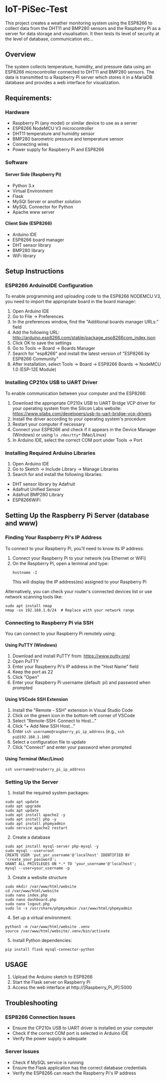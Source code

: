 # IoT-PiSec-Test

This project creates a weather monitoring system using the ESP8266 to collect data from the DHT11 and BMP280 sensors and the Raspberry Pi as a server for data storage and visualisation. It then tests its level of security at the level of database, communication etc...

## Overview

The system collects temperature, humidity, and pressure data using an ESP8266 microcontroller connected to DHT11 and BMP280 sensors. The data is transmitted to a Raspberry Pi server which stores it in a MariaDB database and provides a web interface for visualization.

## Requirements:

### Hardware
* Raspberry Pi (any model) or similar device to use as a server
* ESP8266 NodeMCU V3 microcontroller
* DHT11 temperature and humidity sensor
* BMP280 barometric pressure and temperature sensor
* Connecting wires
* Power supply for Raspberry Pi and ESP8266

### Software

#### Server Side (Raspberry Pi)
* Python 3.x
* Virtual Environment
* Flask
* MySQl Server or another solution
* MySQL Connector for Python
* Apache www server

#### Client Side (ESP8266)
* Arduino IDE
* ESP8266 board manager
* DHT sensor library
* BMP280 library
* WiFi library

## Setup Instructions

### ESP8266 ArduinoIDE Configuration
To enable programming and uploading code to the ESP8266 NODEMCU V3, you need to import the appropriate board in the board manager:
1. Open Arduino IDE
2. Go to File -> Preferences
3. In the preferences window, find the "Additional boards manager URLs:" field
4. Add the following URL: http://arduino.esp8266.com/stable/package_esp8266com_index.json
5. Click OK to save the settings
6. Go to Tools -> Board -> Boards Manager
7. Search for "esp8266" and install the latest version of "ESP8266 by ESP8266 Community"
8. After installation, select Tools -> Board -> ESP8266 Boards -> NodeMCU 1.0 (ESP-12E Module)

### Installing CP210x USB to UART Driver
To enable communication between your computer and the ESP8266:
1. Download the appropriate CP210x USB to UART Bridge VCP driver for your operating system from the Silicon Labs website: https://www.silabs.com/developers/usb-to-uart-bridge-vcp-drivers
2. Install the driver according to your operating system's procedure
3. Restart your computer if necessary
4. Connect your ESP8266 and check if it appears in the Device Manager (Windows) or using `ls /dev/tty*` (Mac/Linux)
5. In Arduino IDE, select the correct COM port under Tools -> Port

### Installing Required Arduino Libraries
1. Open Arduino IDE
2. Go to Sketch -> Include Library -> Manage Libraries
3. Search for and install the following libraries:
  * DHT sensor library by Adafruit
  * Adafruit Unified Sensor
  * Adafruit BMP280 Library
  * ESP8266WiFi

## Setting Up the Raspberry Pi Server (database and www)

### Finding Your Raspberry Pi's IP Address
To connect to your Raspberry Pi, you'll need to know its IP address:

1. Connect your Raspberry Pi to your network (via Ethernet or WiFi)
2. On the Raspberry Pi, open a terminal and type:
   ```
   hostname -I
   ```
   This will display the IP address(es) assigned to your Raspberry Pi

Alternatively, you can check your router's connected devices list or use network scanning tools like:
```
sudo apt install nmap
nmap -sn 192.168.1.0/24  # Replace with your network range
```

### Connecting to Raspberry Pi via SSH
You can connect to your Raspberry Pi remotely using:

#### Using PuTTY (Windows)
1. Download and install PuTTY from: https://www.putty.org/
2. Open PuTTY
3. Enter your Raspberry Pi's IP address in the "Host Name" field
4. Keep the port as 22
5. Click "Open"
6. Enter your Raspberry Pi username (default: pi) and password when prompted

#### Using VSCode SSH Extension
1. Install the "Remote - SSH" extension in Visual Studio Code
2. Click on the green icon in the bottom-left corner of VSCode
3. Select "Remote-SSH: Connect to Host..."
4. Click "+ Add New SSH Host..."
5. Enter `ssh username@raspberry_pi_ip_address` (e.g., `ssh pi@192.168.1.100`)
6. Select a configuration file to update
7. Click "Connect" and enter your password when prompted

#### Using Terminal (Mac/Linux)
```
ssh username@raspberry_pi_ip_address
```

### Setting Up the Server
1. Install the required system packages:
```
sudo apt update
sudo apt upgrade
sudo apt update
sudo apt install apache2 -y
sudo apt install php -y
sudo apt install phpmyadmin
sudo service apache2 restart
```

2. Create a database
```
sudo apt install mysql-server php-mysql -y
sudo mysql --user=root
CREATE USER 'put_yor_username'@'localhost' IDENTIFIED BY 'create_your_password';
GRANT ALL PRIVILEGES ON *.* TO 'your_username'@'localhost';
mysql --user=your_username -p
```

3. Create a website structure
```
sudo mkdir /var/www/html/website
cd /var/www/html/website
sudo nano index.php
sudo nano dashboard.php
sudo nano logout.php
sudo ln -s /usr/share/phpmyadmin /var/www/html/phpmyadmin
```  

4. Set up a virtual environment:
```
python3 -m /var/www/html/website .venv
source /var/www/html/website/.venv/bin/activate
```

5. Install Python dependencies:
```
pip install flask mysql-connector-python
```

## USAGE
1. Upload the Arduino sketch to ESP8266
2. Start the Flask server on Raspberry Pi
3. Access the web interface at http://[Raspberry_Pi_IP]:5000

## Troubleshooting

### ESP8266 Connection Issues
* Ensure the CP210x USB to UART driver is installed on your computer
* Check if the correct COM port is selected in Arduino IDE
* Verify the power supply is adequate

### Server Issues
* Check if MySQL service is running
* Ensure the Flask application has the correct database credentials
* Verify the ESP8266 can reach the Raspberry Pi's IP address
